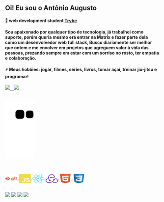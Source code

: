 ## Oi! Eu sou o Antônio Augusto

#### 🌱 web development student <a href="https://www.betrybe.com">Trybe</a>

#### Sou apaixonado por qualquer tipo de tecnologia, já trabalhei como suporte, porém queria mesmo era entrar na Matrix e fazer parte dela como um desenvolvedor web full stack, Busco diariamente ser melhor que ontem e me envolver em projetos que agreguem valor à vida das pessoas, prezando sempre em estar com um sorriso no rosto, ter empatia e colaboração.

#### ⚡ Meus hobbies: jogar, filmes, séries, livros, tomar açai, treinar jiu-jitsu e programar!

  <div>
  <a href="https://github.com/Toineto">
  <img height="180em" src="https://github-readme-stats.vercel.app/api?username=Toineto&show_icons=true&theme=midnight-purple&include_all_commits=true&count_private=true"/> &nbsp;
  <img height="180em" src="https://github-readme-stats.vercel.app/api/top-langs/?username=Toineto&layout=demo&langs_count=7&theme=midnight-purple"/>
  </div>
    
  ##
  
  ![Snake animation](https://github.com/rafaballerini/rafaballerini/blob/output/github-contribution-grid-snake.svg)
</div>

 ##
 
<div style="display: inline_block"><br>
  <img align="center" alt="toin-git" height="30" width="40" src="https://raw.githubusercontent.com/devicons/devicon/master/icons/git/git-plain-wordmark.svg">
  <img align="center" alt="toin-Js" height="30" width="40" src="https://raw.githubusercontent.com/devicons/devicon/master/icons/javascript/javascript-plain.svg">
  <img align="center" alt="toin-React" height="30" width="40" src="https://raw.githubusercontent.com/devicons/devicon/master/icons/react/react-original.svg">
  <img align="center" alt="toin-redux" height="30" width="40" src="https://raw.githubusercontent.com/devicons/devicon/master/icons/redux/redux-original.svg">
  <img align="center" alt="toin-HTML" height="30" width="40" src="https://raw.githubusercontent.com/devicons/devicon/master/icons/html5/html5-original.svg">
  <img align="center" alt="toin-CSS" height="30" width="40" src="https://raw.githubusercontent.com/devicons/devicon/master/icons/css3/css3-original.svg">
</div>
  
  ##
 
<div> 
  <a href="https://instagram.com/toin_neto23/" target="_blank"><img src="https://img.shields.io/badge/-Instagram-%23E4405F?style=for-the-badge&logo=instagram&logoColor=white" target="_blank"></a>
  <a href = "mailto:augusto.vilhena4@gmail.com"><img src="https://img.shields.io/badge/-Gmail-%23333?style=for-the-badge&logo=gmail&logoColor=white" target="_blank"></a>
  <a href="https://www.linkedin.com/in/antonioaugustobn/" target="_blank"><img src="https://img.shields.io/badge/-LinkedIn-%230077B5?style=for-the-badge&logo=linkedin&logoColor=white" target="_blank"></a> 
 <a href="https://whats.link/toineto" target="_blank"><img src="https://img.shields.io/badge/WhatsApp-25D366?style=for-the-badge&logo=whatsapp&logoColor=white"></a>
 

</div>

<!---
Toineto/Toineto is a ✨ special ✨ repository because its `README.md` (this file) appears on your GitHub profile.
You can click the Preview link to take a look at your changes.
--->
